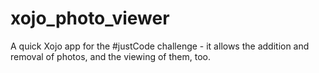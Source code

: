 # xojo_photo_viewer
A quick Xojo app for the #justCode challenge - it allows the addition and removal of photos, and the viewing of them, too.
